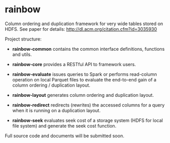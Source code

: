 # rainbow
Column ordering and duplication framework for very wide tables stored on HDFS. See paper for details: 
http://dl.acm.org/citation.cfm?id=3035930

Project structure:
* **rainbow-common**
  contains the common interface definitions, functions and utils.

* **rainbow-core**
  provides a RESTful API to framework users.

* **rainbow-evaluate**
  issues queries to Spark or performs read-column operation on local Parquet files to evaluate the end-to-end gain of a column ordering / duplication layout.

* **rainbow-layout**
  generates column ordering and duplication layout.

* **rainbow-redirect**
  redirects (rewrites) the accessed columns for a query when it is running on a duplication layout.

* **rainbow-seek**
  evaluates seek cost of a storage system (HDFS for local file system) and generate the seek cost function.


Full source code and documents will be submitted soon.
